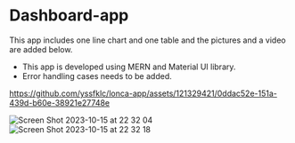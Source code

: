 # Dashboard-app
This app includes one line chart and one table and the pictures and a video are added below.
- This app is developed using MERN and Material UI library.
- Error handling cases needs to be added.
  
https://github.com/yssfklc/lonca-app/assets/121329421/0ddac52e-151a-439d-b60e-38921e27748e

![Screen Shot 2023-10-15 at 22 32 04](https://github.com/yssfklc/lonca-app/assets/121329421/e4ca6e6d-01b8-4fc6-9fb2-2750a5a503ba)
![Screen Shot 2023-10-15 at 22 32 18](https://github.com/yssfklc/lonca-app/assets/121329421/24ab7be6-9ab2-42f0-ad35-149a2f2641ac)
